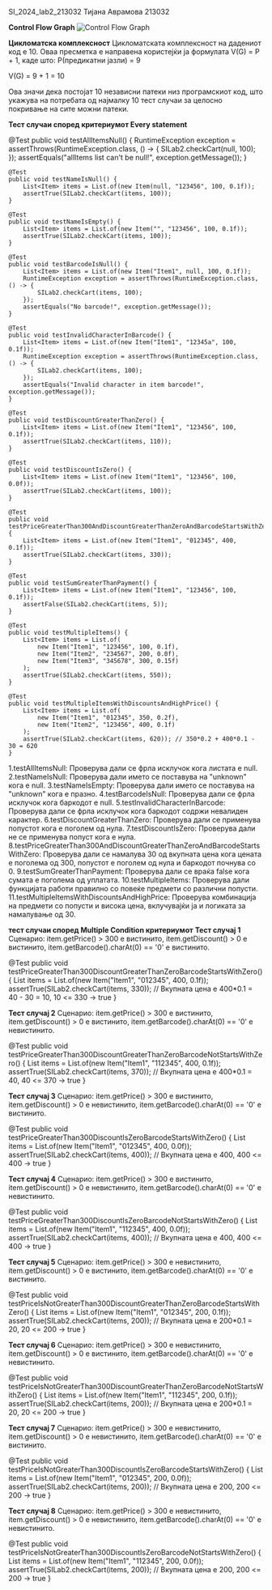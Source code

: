 SI_2024_lab2_213032
Тијана Аврамова 213032

**Control Flow Graph**
![Control Flow Graph](C:\Users\Lenovo\Downloads\cfg.drawio.png)

**Цикломатска комплексност**
Цикломатската комплексност на дадениот код е 10. Оваа пресметка е направена користејќи ја формулата V(G) = P + 1, каде што:
P(предикатни јазли) = 9

 V(G) = 9 + 1 = 10

Ова значи дека постојат 10 независни патеки низ програмскиот код, што укажува на потребата од најмалку 10 тест случаи за целосно покривање на сите можни патеки.

**Тест случаи според критериумот Every statement**

@Test
    public void testAllItemsNull() {
        RuntimeException exception = assertThrows(RuntimeException.class, () -> {
            SILab2.checkCart(null, 100);
        });
        assertEquals("allItems list can't be null!", exception.getMessage());
    }

    @Test
    public void testNameIsNull() {
        List<Item> items = List.of(new Item(null, "123456", 100, 0.1f));
        assertTrue(SILab2.checkCart(items, 100));
    }

    @Test
    public void testNameIsEmpty() {
        List<Item> items = List.of(new Item("", "123456", 100, 0.1f));
        assertTrue(SILab2.checkCart(items, 100));
    }

    @Test
    public void testBarcodeIsNull() {
        List<Item> items = List.of(new Item("Item1", null, 100, 0.1f));
        RuntimeException exception = assertThrows(RuntimeException.class, () -> {
            SILab2.checkCart(items, 100);
        });
        assertEquals("No barcode!", exception.getMessage());
    }

    @Test
    public void testInvalidCharacterInBarcode() {
        List<Item> items = List.of(new Item("Item1", "12345a", 100, 0.1f));
        RuntimeException exception = assertThrows(RuntimeException.class, () -> {
            SILab2.checkCart(items, 100);
        });
        assertEquals("Invalid character in item barcode!", exception.getMessage());
    }

    @Test
    public void testDiscountGreaterThanZero() {
        List<Item> items = List.of(new Item("Item1", "123456", 100, 0.1f));
        assertTrue(SILab2.checkCart(items, 110));
    }

    @Test
    public void testDiscountIsZero() {
        List<Item> items = List.of(new Item("Item1", "123456", 100, 0.0f));
        assertTrue(SILab2.checkCart(items, 100));
    }

    @Test
    public void testPriceGreaterThan300AndDiscountGreaterThanZeroAndBarcodeStartsWithZero() {
        List<Item> items = List.of(new Item("Item1", "012345", 400, 0.1f));
        assertTrue(SILab2.checkCart(items, 330));
    }

    @Test
    public void testSumGreaterThanPayment() {
        List<Item> items = List.of(new Item("Item1", "123456", 100, 0.1f));
        assertFalse(SILab2.checkCart(items, 5));
    }

    @Test
    public void testMultipleItems() {
        List<Item> items = List.of(
            new Item("Item1", "123456", 100, 0.1f),
            new Item("Item2", "234567", 200, 0.0f),
            new Item("Item3", "345678", 300, 0.15f)
        );
        assertTrue(SILab2.checkCart(items, 550));
    }

    @Test
    public void testMultipleItemsWithDiscountsAndHighPrice() {
        List<Item> items = List.of(
            new Item("Item1", "012345", 350, 0.2f),
            new Item("Item2", "123456", 400, 0.1f)
        );
        assertTrue(SILab2.checkCart(items, 620)); // 350*0.2 + 400*0.1 - 30 = 620
    }

1.testAllItemsNull: Проверува дали се фрла исклучок кога листата е null.
2.testNameIsNull: Проверува дали името се поставува на "unknown" кога е null.
3.testNameIsEmpty: Проверува дали името се поставува на "unknown" кога е празно.
4.testBarcodeIsNull: Проверува дали се фрла исклучок кога баркодот е null.
5.testInvalidCharacterInBarcode: Проверува дали се фрла исклучок кога баркодот содржи невалиден карактер.
6.testDiscountGreaterThanZero: Проверува дали се применува попустот кога е поголем од нула.
7.testDiscountIsZero: Проверува дали не се применува попуст кога е нула.
8.testPriceGreaterThan300AndDiscountGreaterThanZeroAndBarcodeStartsWithZero: Проверува дали се намалува 30 од вкупната цена кога цената е поголема од 300, попустот е поголем од нула и баркодот почнува со 0.
9.testSumGreaterThanPayment: Проверува дали се враќа false кога сумата е поголема од уплатата.
10.testMultipleItems: Проверува дали функцијата работи правилно со повеќе предмети со различни попусти.
11.testMultipleItemsWithDiscountsAndHighPrice: Проверува комбинација на предмети со попусти и висока цена, вклучувајќи ја и логиката за намалување од 30.

**тест случаи според Multiple Condition критериумот**
**Тест случај 1**
Сценарио: item.getPrice() > 300 е вистинито, item.getDiscount() > 0 е вистинито, item.getBarcode().charAt(0) == '0' е вистинито.

@Test
public void testPriceGreaterThan300DiscountGreaterThanZeroBarcodeStartsWithZero() {
    List<Item> items = List.of(new Item("Item1", "012345", 400, 0.1f));
    assertTrue(SILab2.checkCart(items, 330)); // Вкупната цена е 400*0.1 = 40 - 30 = 10, 10 <= 330 -> true
}

**Тест случај 2**
Сценарио: item.getPrice() > 300 е вистинито, item.getDiscount() > 0 е вистинито, item.getBarcode().charAt(0) == '0' е невистинито.

@Test
public void testPriceGreaterThan300DiscountGreaterThanZeroBarcodeNotStartsWithZero() {
    List<Item> items = List.of(new Item("Item1", "112345", 400, 0.1f));
    assertTrue(SILab2.checkCart(items, 370)); // Вкупната цена е 400*0.1 = 40, 40 <= 370 -> true
}

**Тест случај 3**
Сценарио: item.getPrice() > 300 е вистинито, item.getDiscount() > 0 е невистинито, item.getBarcode().charAt(0) == '0' е вистинито.

@Test
public void testPriceGreaterThan300DiscountIsZeroBarcodeStartsWithZero() {
    List<Item> items = List.of(new Item("Item1", "012345", 400, 0.0f));
    assertTrue(SILab2.checkCart(items, 400)); // Вкупната цена е 400, 400 <= 400 -> true
}

**Тест случај 4**
Сценарио: item.getPrice() > 300 е вистинито, item.getDiscount() > 0 е невистинито, item.getBarcode().charAt(0) == '0' е невистинито.

@Test
public void testPriceGreaterThan300DiscountIsZeroBarcodeNotStartsWithZero() {
    List<Item> items = List.of(new Item("Item1", "112345", 400, 0.0f));
    assertTrue(SILab2.checkCart(items, 400)); // Вкупната цена е 400, 400 <= 400 -> true
}

**Тест случај 5**
Сценарио: item.getPrice() > 300 е невистинито, item.getDiscount() > 0 е вистинито, item.getBarcode().charAt(0) == '0' е вистинито.

@Test
public void testPriceIsNotGreaterThan300DiscountGreaterThanZeroBarcodeStartsWithZero() {
    List<Item> items = List.of(new Item("Item1", "012345", 200, 0.1f));
    assertTrue(SILab2.checkCart(items, 200)); // Вкупната цена е 200*0.1 = 20, 20 <= 200 -> true
}

**Тест случај 6**
Сценарио: item.getPrice() > 300 е невистинито, item.getDiscount() > 0 е вистинито, item.getBarcode().charAt(0) == '0' е невистинито.

@Test
public void testPriceIsNotGreaterThan300DiscountGreaterThanZeroBarcodeNotStartsWithZero() {
    List<Item> items = List.of(new Item("Item1", "112345", 200, 0.1f));
    assertTrue(SILab2.checkCart(items, 200)); // Вкупната цена е 200*0.1 = 20, 20 <= 200 -> true
}

**Тест случај 7**
Сценарио: item.getPrice() > 300 е невистинито, item.getDiscount() > 0 е невистинито, item.getBarcode().charAt(0) == '0' е вистинито.

@Test
public void testPriceIsNotGreaterThan300DiscountIsZeroBarcodeStartsWithZero() {
    List<Item> items = List.of(new Item("Item1", "012345", 200, 0.0f));
    assertTrue(SILab2.checkCart(items, 200)); // Вкупната цена е 200, 200 <= 200 -> true
}

**Тест случај 8**
Сценарио: item.getPrice() > 300 е невистинито, item.getDiscount() > 0 е невистинито, item.getBarcode().charAt(0) == '0' е невистинито.

@Test
public void testPriceIsNotGreaterThan300DiscountIsZeroBarcodeNotStartsWithZero() {
    List<Item> items = List.of(new Item("Item1", "112345", 200, 0.0f));
    assertTrue(SILab2.checkCart(items, 200)); // Вкупната цена е 200, 200 <= 200 -> true
}


